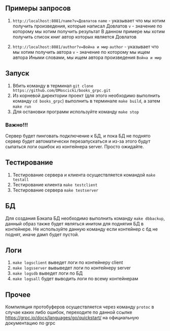 ## Примеры запросов
1. `http://localhost:8081/name?v=Довлатов`
`name` - указывает что мы хотим получить произведения, которые написал Довлатов
`v` - значение по которому мы хотим получить результат
В данном примере мы хотим получить список книг автор которых является Довлатов

2. `http://localhost:8081/author?v=Война и мир`
`author` - указывает что мы хотим получить автора
`v` - значение по которому мы ищем автора
Иными словами, мы ищем автора произведения `Война и мир`

## Запуск

1. Вбить команду в терминал `git clone https://github.com/DMoscicki/books_grpc.git`
2. Из корневой директории проект (для этого необходимо выполнить команду `cd books_grpc`) выполнить в терминале `make build`, а затем `make run`
3. Для остановки программ используйте команду `make stop`

### Важно!!!
Сервер будет пинговать подключение к БД, и пока БД не поднято сервер будет автоматически перезапускаться и из-за этого будут сыпаться логи ошибок из контейнера server. Просто ожидайте.

## Тестирование

1. Тестирование сервера и клиента осуществляется командой `make testall`
2. Тестирование клиента `make testclient`
3. Тестирование сервера `make testserver`

## БД
Для создания Бэкапа БД необходимо выполнить команду `make dbbackup`, данный образ также будет являться инитом для поднятия БД в контейнере. Не используйте данную команду если контейнер c бд не поднят, иначе дамп будет пустой. 


## Логи
1. `make logsclient` выведет логи по контейнеру client
2. `make logsserver` вывыведет логи по контейнеру server
3. `make logsdb` выведет логи по БД
4. `make logsall` будет выводить логи по всему контейнерам

## Прочее
Компиляция протобуферов осуществляется через команду `protoc` в случае каких либо ошибок, переходите по данной ссылке https://grpc.io/docs/languages/go/quickstart/ на официальную документацию по grpc 